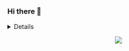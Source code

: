 ### Hi there 👋
<details>
<p align="center">
  <a href="https://github.com/Kaydron1000">
    <img src="http://github-profile-summary-cards.vercel.app/api/cards/profile-details?username=Kaydron1000&theme=transparent" />
  </a>
  <a href="https://github.com/Kaydron1000">
    <img src="https://github-readme-streak-stats.herokuapp.com/?user=Kaydron1000&hide_border=true&card_width=338&theme=transparent" />
  </a>
  <a href="https://github.com/Kaydron1000">
    <img src="http://github-profile-summary-cards.vercel.app/api/cards/stats?username=Kaydron1000&theme=transparent" />
  </a>
  <a href="https://github.com/Kaydron1000">
    <img src="https://github-readme-stats.vercel.app/api/top-langs/?username=Kaydron1000&langs_count=10&exclude_repo=&hide=jupyter%20notebook,vim%20script,cmake,makefile,batchfile,emacs%20lisp,css,html&layout=default&card_width=699&hide_border=true&theme=transparent" />
  </a>
</p>
</details>

<p align="center">
  <a href="https://github.com/Kaydron1000">
    <img src="https://komarev.com/ghpvc/?username=Kaydron1000&color=blue&style=flat)" />
  </a>
</p>
<!--
**Kaydron1000/Kaydron1000** is a ✨ _special_ ✨ repository because its `README.md` (this file) appears on your GitHub profile.

Here are some ideas to get you started:

- 🔭 I’m currently working on ...
- 🌱 I’m currently learning ...
- 👯 I’m looking to collaborate on ...
- 🤔 I’m looking for help with ...
- 💬 Ask me about ...
- 📫 How to reach me: ...
- 😄 Pronouns: ...
- ⚡ Fun fact: ...
-->
